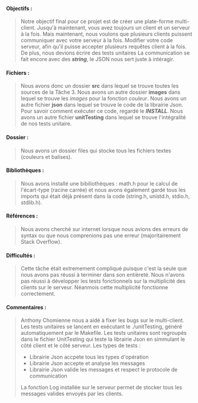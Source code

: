 #### Objectifs :
> Notre objectif final pour ce projet est de créer une plate-forme multi-client. Jusqu'à maintenant, vous avez toujours un client et un serveur à la fois. Mais maintenant, nous voulons que plusieurs clients puissent communiquer avec votre serveur à la fois. Modifier votre code serveur, afin qu'il puisse accepter plusieurs requêtes client à la fois.
> De plus, nous devions écrire des tests unitaires
> La communication se fait encore avec des **_string_**, le JSON nous sert juste à intéragir.

#### Fichiers :
> Nous avons donc un dossier **src** dans lequel se trouve toutes les sources de la Tâche 3.
> Nous avons un autre dossier **images** dans lequel se trouve les _images_ pour la fonction _couleur_.
> Nous avons un autre fichier **json** dans lequel se trouve le code de la librairie Json.
> Pour savoir comment exécuter ce code, regardé le **_INSTALL_**.
> Nous avons un autre fichier **unitTesting** dans lequel se trouve l'intégralité de nos tests unitaire.

#### Dossier :
> Nous avons un dossier files qui stocke tous les fichiers textes (couleurs et balises).

#### Bibliothèques :
> Nous avons installé une bibiliothèques : math.h pour le calcul de l'écart-type (racine carrée) et nous avons également gardé tous les imports qui était déjà présent dans la code (string.h, unistd.h, stdio.h, stdlib.h).

#### Références :
> Nous avons cherché sur internet lorsque nous avions des erreurs de syntax ou que nous comprenions pas une erreur (majoritairement Stack Overflow). 

#### Difficultés :
> Cette tâche était extremement compliqué puisque c'est la seule que nous avons pas réussi à terminer dans son entièreté. Nous n'avons pas réussi à développer les tests fonctionnels sur la multiplicité des clients sur le serveur. Néanmois cette multiplicité fonctionne correctement. 

#### Commentaires :
> Anthony Chomienne nous a aidé à fixer les bugs sur le multi-client.
> Les tests unitaires se lancent en exécutant le ./unitTesting, généré automatiquement par le Makefile.
> Les tests unitaires sont regroupés dans le fichier UnitTesting qui teste la librairie Json en simmulant le côté client et le côté serveur.
> Les types de tests :
> * Librairie Json accpete tous les types d'opération
> * Librairie Json accepte et analyse les messages
> * Librairie Json valide les messages et respect le protocole de communication
> 
> La fonction Log installée sur le serveur permet de stocker tous les messages valides envoyés par les clients.